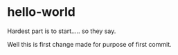 # hello-world
Hardest part is to start..... so they say.


Well this is first change made for purpose of first commit.
